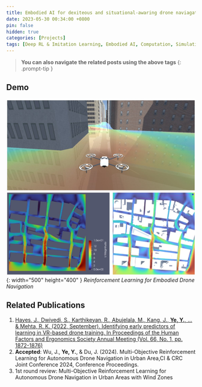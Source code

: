 ```yaml
---
title: Embodied AI for dexiteous and situational-awaring drone naviagation control 
date: 2023-05-30 00:34:00 +0800
pin: false
hidden: true
categories: [Projects]
tags: [Deep RL & Imitation Learning, Embodied AI, Computation, Simulation, Human-Machine Interaction]
---
```


> **You can also navigate the related posts using the above tags**
{: .prompt-tip }


## Demo
![img-description](/images/Project/drone.jpg){: width="500" height="400" }
_Reinforcement Learning for Embodied Drone Navigation_

## Related Publications
1.	[Hayes, J., Dwivedi, S., Karthikeyan, R., Abujelala, M., Kang, J., **Ye, Y.**, ... & Mehta, R. K. (2022, September). Identifying early predictors of learning in VR-based drone training. In Proceedings of the Human Factors and Ergonomics Society Annual Meeting (Vol. 66, No. 1, pp. 1872-1876)](https://journals.sagepub.com/doi/abs/10.1177/1071181322661254)
2.  **Accepted**: Wu, J., **Ye, Y.**, & Du, J. (2024). Multi-Objective Reinforcement Learning for Autonomous Drone Navigation in Urban Area,CI & CRC Joint Conference 2024, Conference Proceedings.
3.	1st round review: Multi-Objective Reinforcement Learning for Autonomous Drone Navigation in Urban Areas with Wind Zones
